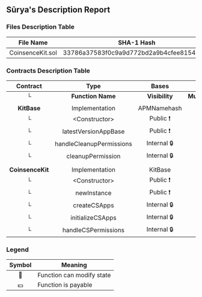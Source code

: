 ## Sūrya's Description Report

### Files Description Table


|  File Name  |  SHA-1 Hash  |
|-------------|--------------|
| CoinsenceKit.sol | 33786a37583f0c9a9d772bd2a9b4cfee81547e8b |


### Contracts Description Table


|  Contract  |         Type        |       Bases      |                  |                 |
|:----------:|:-------------------:|:----------------:|:----------------:|:---------------:|
|     └      |  **Function Name**  |  **Visibility**  |  **Mutability**  |  **Modifiers**  |
||||||
| **KitBase** | Implementation | APMNamehash |||
| └ | \<Constructor\> | Public ❗️ | 🛑  | |
| └ | latestVersionAppBase | Public ❗️ |   |NO❗️ |
| └ | handleCleanupPermissions | Internal 🔒 | 🛑  | |
| └ | cleanupPermission | Internal 🔒 | 🛑  | |
||||||
| **CoinsenceKit** | Implementation | KitBase |||
| └ | \<Constructor\> | Public ❗️ | 🛑  | KitBase |
| └ | newInstance | Public ❗️ | 🛑  |NO❗️ |
| └ | createCSApps | Internal 🔒 | 🛑  | |
| └ | initializeCSApps | Internal 🔒 | 🛑  | |
| └ | handleCSPermissions | Internal 🔒 | 🛑  | |


### Legend

|  Symbol  |  Meaning  |
|:--------:|-----------|
|    🛑    | Function can modify state |
|    💵    | Function is payable |

